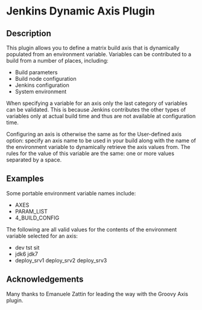 # Jenkins Dynamic Axis Plugin

## Description

This plugin allows you to define a matrix build axis that is dynamically 
populated from an environment variable. Variables can be contributed to a 
build from a number of places, including:

- Build parameters
- Build node configuration
- Jenkins configuration
- System environment

When specifying a variable for an axis only the last category of variables can 
be validated. This is because Jenkins contributes the other types of variables
only at actual build time and thus are not available at configuration time.  

Configuring an axis is otherwise the same as for the User-defined axis option: 
specify an axis name to be used in your build along with the name of the 
environment variable to dynamically retrieve the axis values from. The rules
for the value of this variable are the same: one or more values separated by 
a space.

## Examples

Some portable environment variable names include:

- AXES
- PARAM_LIST
- 4_BUILD_CONFIG

The following are all valid values for the contents of the 
environment variable selected for an axis:

- dev tst sit
- jdk6 jdk7
- deploy_srv1 deploy_srv2 deploy_srv3

## Acknowledgements

Many thanks to Emanuele Zattin for leading the way with the Groovy Axis
plugin.
